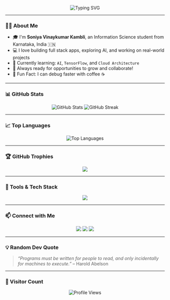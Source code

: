 <!-- Banner -->
<p align="center">
  <img src="https://readme-typing-svg.demolab.com?font=Fira+Code&size=25&duration=3000&pause=1000&color=F7F7F7&center=true&vCenter=true&width=600&height=80&lines=Hi+There!+I'm+Soniya+Kambli+👋;Full+Stack+Developer+%7C+C%2B%2B+Programmer;AI+Enthusiast+%7C+Web+Tech+Lover;Let's+Build+Cool+Things+Together!" alt="Typing SVG" />
</p>

---

### 🙋‍♀️ About Me

- 🎓 I'm **Soniya Vinaykumar Kambli**, an Information Science student from Karnataka, India 🇮🇳  
- 💻 I love building full stack apps, exploring AI, and working on real-world projects  
- 🌱 Currently learning: `AI`, `TensorFlow`, and `Cloud Architecture`  
- 🚀 Always ready for opportunities to grow and collaborate!  
- 🧠 Fun Fact: I can debug faster with coffee ☕

---

### 📊 GitHub Stats

<p align="center">
  <img src="https://github-readme-stats.vercel.app/api?username=techsoniya&show_icons=true&theme=tokyonight&count_private=true" alt="GitHub Stats" />
  <img src="https://github-readme-streak-stats.herokuapp.com/?user=techsoniya&theme=tokyonight" alt="GitHub Streak" />
</p>

---

### 📈 Top Languages

<p align="center">
  <img src="https://github-readme-stats.vercel.app/api/top-langs/?username=techsoniya&layout=compact&theme=radical&langs_count=8" alt="Top Languages" />
</p>

---

### 🏆 GitHub Trophies

<p align="center">
  <img src="https://github-profile-trophy.vercel.app/?username=techsoniya&theme=discord&no-frame=true&no-bg=true&margin-w=15" />
</p>

---

### 🧰 Tools & Tech Stack

<p align="center">
  <img src="https://skillicons.dev/icons?i=react,js,html,css,tailwind,bootstrap,nodejs,express,mongodb,git,github,vscode,python,cpp" />
</p>

---


### 📫 Connect with Me

<p align="center">
  <a href="https://linkedin.com/in/soniyakambli" target="_blank"><img src="https://img.shields.io/badge/-Soniya%20Kambli-blue?style=for-the-badge&logo=Linkedin&logoColor=white"/></a>
  <a href="mailto:techsoniya@gmail.com"><img src="https://img.shields.io/badge/-techsoniya@gmail.com-c14438?style=for-the-badge&logo=Gmail&logoColor=white"/></a>
  <a href="https://github.com/techsoniya"><img src="https://img.shields.io/badge/-GitHub-181717?style=for-the-badge&logo=github&logoColor=white"/></a>
</p>

---

### 💡 Random Dev Quote
> _“Programs must be written for people to read, and only incidentally for machines to execute.”_ – Harold Abelson

---

### 📍 Visitor Count
<p align="center">
  <img src="https://komarev.com/ghpvc/?username=techsoniya&label=Profile+Views&color=blueviolet&style=flat" alt="Profile Views" />
</p>


<!---
techsoniya/techsoniya is a ✨ special ✨ repository because its `README.md` (this file) appears on your GitHub profile.
You can click the Preview link to take a look at your changes.
--->
